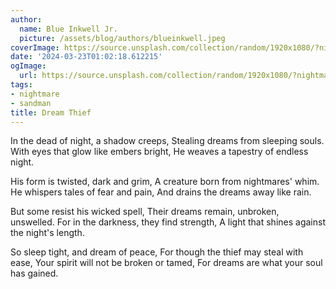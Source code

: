 ```yaml
---
author:
  name: Blue Inkwell Jr.
  picture: /assets/blog/authors/blueinkwell.jpeg
coverImage: https://source.unsplash.com/collection/random/1920x1080/?nightmare
date: '2024-03-23T01:02:18.612215'
ogImage:
  url: https://source.unsplash.com/collection/random/1920x1080/?nightmare
tags:
- nightmare
- sandman
title: Dream Thief
---
```


In the dead of night, a shadow creeps,
Stealing dreams from sleeping souls.
With eyes that glow like embers bright,
He weaves a tapestry of endless night.

His form is twisted, dark and grim,
A creature born from nightmares' whim.
He whispers tales of fear and pain,
And drains the dreams away like rain.

But some resist his wicked spell,
Their dreams remain, unbroken, unswelled.
For in the darkness, they find strength,
A light that shines against the night's length.

So sleep tight, and dream of peace,
For though the thief may steal with ease,
Your spirit will not be broken or tamed,
For dreams are what your soul has gained.